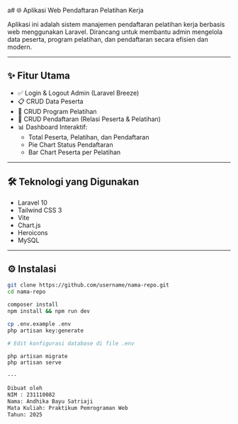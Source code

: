 a# 🌐 Aplikasi Web Pendaftaran Pelatihan Kerja

Aplikasi ini adalah sistem manajemen pendaftaran pelatihan kerja berbasis web menggunakan Laravel. Dirancang untuk membantu admin mengelola data peserta, program pelatihan, dan pendaftaran secara efisien dan modern.

---

## ✨ Fitur Utama

- ✅ Login & Logout Admin (Laravel Breeze)
- 📋 CRUD Data Peserta
- 📝 CRUD Program Pelatihan
- 🧾 CRUD Pendaftaran (Relasi Peserta & Pelatihan)
- 📊 Dashboard Interaktif:
  - Total Peserta, Pelatihan, dan Pendaftaran
  - Pie Chart Status Pendaftaran
  - Bar Chart Peserta per Pelatihan

---

## 🛠️ Teknologi yang Digunakan

- Laravel 10
- Tailwind CSS 3
- Vite
- Chart.js
- Heroicons
- MySQL

---

## ⚙️ Instalasi

```bash
git clone https://github.com/username/nama-repo.git
cd nama-repo

composer install
npm install && npm run dev

cp .env.example .env
php artisan key:generate

# Edit konfigurasi database di file .env

php artisan migrate
php artisan serve

---

Dibuat oleh
NIM : 231110082
Nama: Andhika Bayu Satriaji
Mata Kuliah: Praktikum Pemrograman Web
Tahun: 2025
